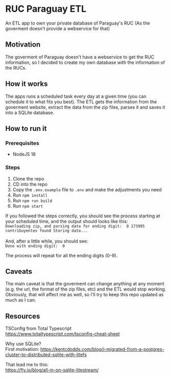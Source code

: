 # RUC Paraguay ETL
An ETL app to own your private database of Paraguay's RUC (As the goverment doesn't provide a webservice for that)
## Motivation
The goverment of Paraguay doesn't have a webservice to get the RUC information, so I decided to create my own database with the information of the RUCs.
## How it works
The apps runs a scheduled task every day at a given time (you can schedule it to what fits you best).
The ETL gets the information from the goverment website, extract the data from the zip files, parses it and saves it into a SQLite database.

## How to run it
### Prerequisites
- NodeJS 18

### Steps
1. Clone the repo
2. CD into the repo
3. Copy the `.env.example` file to `.env` and make the adjustments you need
4. Run `npm install`
5. Run `npm run build`
6. Run `npm start`

If you followed the steps correctly, you should see the process starting at your scheduled time, and the output should looks like this:
<br>
`Downloading zip, and parsing data for ending digit:  0
173995 contribuyentes found
Storing data...`<br><br>
And, after a little while, you should see:<br>
`Done with ending digit:  0`

The process will repeat for all the ending digits (0-9).

## Caveats
The main caveat is that the goverment can change anything at any moment (e.g. the url, the format of the zip files, etc) and the ETL would stop working. Obviously, that will affect me as well, so I'll try to keep this repo updated as much as I can.

## Resources
TSConfig from Total Typescript<br>
https://www.totaltypescript.com/tsconfig-cheat-sheet

Why use SQLite?<br>
First motivation:
https://kentcdodds.com/blog/i-migrated-from-a-postgres-cluster-to-distributed-sqlite-with-litefs

That lead me to this:<br>
https://fly.io/blog/all-in-on-sqlite-litestream/